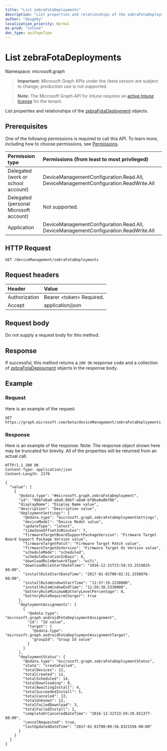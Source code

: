 ```yaml
---
title: "List zebraFotaDeployments"
description: "List properties and relationships of the zebraFotaDeployment objects."
author: "dougeby"
localization_priority: Normal
ms.prod: "intune"
doc_type: apiPageType
---
```


# List zebraFotaDeployments

Namespace: microsoft.graph

> **Important:** Microsoft Graph APIs under the /beta version are subject to change; production use is not supported.

> **Note:** The Microsoft Graph API for Intune requires an [active Intune license](https://go.microsoft.com/fwlink/?linkid=839381) for the tenant.

List properties and relationships of the [zebraFotaDeployment](../resources/intune-androidfotaservice-zebrafotadeployment.md) objects.

## Prerequisites
One of the following permissions is required to call this API. To learn more, including how to choose permissions, see [Permissions](/graph/permissions-reference).

|Permission type|Permissions (from least to most privileged)|
|:---|:---|
|Delegated (work or school account)|DeviceManagementConfiguration.Read.All, DeviceManagementConfiguration.ReadWrite.All|
|Delegated (personal Microsoft account)|Not supported.|
|Application|DeviceManagementConfiguration.Read.All, DeviceManagementConfiguration.ReadWrite.All|

## HTTP Request
<!-- {
  "blockType": "ignored"
}
-->
``` http
GET /deviceManagement/zebraFotaDeployments
```

## Request headers
|Header|Value|
|:---|:---|
|Authorization|Bearer &lt;token&gt; Required.|
|Accept|application/json|

## Request body
Do not supply a request body for this method.

## Response
If successful, this method returns a `200 OK` response code and a collection of [zebraFotaDeployment](../resources/intune-androidfotaservice-zebrafotadeployment.md) objects in the response body.

## Example

### Request
Here is an example of the request.
``` http
GET https://graph.microsoft.com/beta/deviceManagement/zebraFotaDeployments
```

### Response
Here is an example of the response. Note: The response object shown here may be truncated for brevity. All of the properties will be returned from an actual call.
``` http
HTTP/1.1 200 OK
Content-Type: application/json
Content-Length: 2170

{
  "value": [
    {
      "@odata.type": "#microsoft.graph.zebraFotaDeployment",
      "id": "8bbfa8a0-a8a0-8bbf-a0a8-bf8ba0a8bf8b",
      "displayName": "Display Name value",
      "description": "Description value",
      "deploymentSettings": {
        "@odata.type": "microsoft.graph.zebraFotaDeploymentSettings",
        "deviceModel": "Device Model value",
        "updateType": "latest",
        "timeZoneOffsetInMinutes": 7,
        "firmwareTargetBoardSupportPackageVersion": "Firmware Target Board Support Package Version value",
        "firmwareTargetPatch": "Firmware Target Patch value",
        "firmwareTargetOsVersion": "Firmware Target Os Version value",
        "scheduleMode": "scheduled",
        "scheduleDurationInDays": 6,
        "downloadRuleNetworkType": "wifi",
        "downloadRuleStartDateTime": "2016-12-31T23:59:33.2519835-08:00",
        "installRuleStartDateTime": "2017-01-01T00:02:31.1558076-08:00",
        "installRuleWindowStartTime": "11:57:19.2230000",
        "installRuleWindowEndTime": "11:58:38.5330000",
        "batteryRuleMinimumBatteryLevelPercentage": 8,
        "batteryRuleRequireCharger": true
      },
      "deploymentAssignments": [
        {
          "@odata.type": "microsoft.graph.androidFotaDeploymentAssignment",
          "id": "Id value",
          "target": {
            "@odata.type": "microsoft.graph.androidFotaDeploymentAssignmentTarget",
            "groupId": "Group Id value"
          }
        }
      ],
      "deploymentStatus": {
        "@odata.type": "microsoft.graph.zebraFotaDeploymentStatus",
        "state": "createFailed",
        "totalDevices": 12,
        "totalCreated": 12,
        "totalScheduled": 14,
        "totalDownloading": 0,
        "totalAwaitingInstall": 4,
        "totalSucceededInstall": 5,
        "totalCanceled": 13,
        "totalUnknown": 12,
        "totalFailedDownload": 3,
        "totalFailedInstall": 2,
        "completeOrCanceledDateTime": "2016-12-31T23:59:29.651377-08:00",
        "cancelRequested": true,
        "lastUpdatedDateTime": "2017-01-01T00:00:56.8321556-08:00"
      }
    }
  ]
}
```




